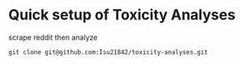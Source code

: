 # Quick setup of Toxicity Analyses

scrape reddit then analyze

```
git clone git@github.com:Isu21842/toxicity-analyses.git
```

